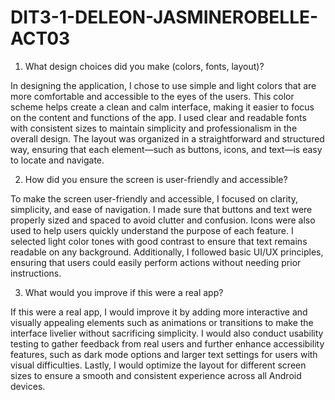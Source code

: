 # DIT3-1-DELEON-JASMINEROBELLE-ACT03

1. What design choices did you make (colors, fonts, layout)?

In designing the application, I chose to use simple and light colors that are more comfortable and accessible to the eyes of the users. This color scheme helps create a clean and calm interface, making it easier to focus on the content and functions of the app. I used clear and readable fonts with consistent sizes to maintain simplicity and professionalism in the overall design. The layout was organized in a straightforward and structured way, ensuring that each element—such as buttons, icons, and text—is easy to locate and navigate.

2. How did you ensure the screen is user-friendly and accessible?

To make the screen user-friendly and accessible, I focused on clarity, simplicity, and ease of navigation. I made sure that buttons and text were properly sized and spaced to avoid clutter and confusion. Icons were also used to help users quickly understand the purpose of each feature. I selected light color tones with good contrast to ensure that text remains readable on any background. Additionally, I followed basic UI/UX principles, ensuring that users could easily perform actions without needing prior instructions.

3. What would you improve if this were a real app?

If this were a real app, I would improve it by adding more interactive and visually appealing elements such as animations or transitions to make the interface livelier without sacrificing simplicity. I would also conduct usability testing to gather feedback from real users and further enhance accessibility features, such as dark mode options and larger text settings for users with visual difficulties. Lastly, I would optimize the layout for different screen sizes to ensure a smooth and consistent experience across all Android devices.
